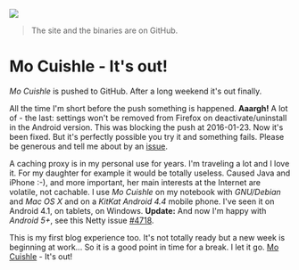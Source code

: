 ![](../images/it-is-out.jpg)

> The site and the binaries are on GitHub.

# Mo Cuishle - It's out!

*Mo Cuishle* is pushed to GitHub. After a long weekend it's out finally.

All the time I'm short before the push something is happened. **Aaargh!** A lot 
of - the last: settings won't be removed from Firefox on deactivate/uninstall in 
the Android version. This was blocking the push at 2016-01-23. Now it's been 
fixed. But it's perfectly possible you try it and something fails. Please be 
generous and tell me about by an [issue](https://github.com/ganskef/MoCuishle/issues). 

A caching proxy is in my personal use for years. I'm traveling a lot and I love 
it. For my daughter for example it would be totally useless. Caused Java and 
iPhone :-), and more important, her main interests at the Internet are volatile, 
not cachable. I use *Mo Cuishle* on my notebook with *GNU/Debian* and *Mac OS X* 
and on a *KitKat* *Android 4.4* mobile phone. I've seen it on Android 4.1, on 
tablets, on Windows. **Update:** And now I'm happy with *Android 5+*, see this 
Netty issue [#4718](https://github.com/netty/netty/issues/4718).

This is my first blog experience too. It's not totally ready but a new week is 
beginning at work... So it is a good point in time for a break. I let it go. 
[Mo Cuishle](../_posts/2016-09-26-mocuishle.md) -  It's out!